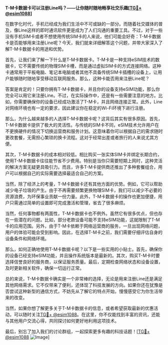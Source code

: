 **T-M卡数据卡可以注册Line吗？——让你随时随地畅享社交乐趣[[TG💪+ @esim1088](https://t.me/s/esim1088)]**

在数字化时代，手机已经成为我们生活中不可或缺的一部分。而随着社交媒体的普及，像Line这样的即时通讯软件更是成为了人们沟通的重要工具。不过，对于一些没有手机SIM卡或者不想使用传统SIM卡的人来说，他们可能会好奇：T-M卡数据卡是否能够用来注册Line呢？今天，我们就来详细解答这个问题，并带大家深入了解T-M卡数据卡的用途和优势。

首先，让我们来了解一下什么是T-M卡数据卡。T-M卡是一种支持eSIM技术的数据卡，它不需要传统的物理SIM卡槽，而是通过虚拟SIM卡的方式连接网络。这种卡通常用于平板电脑、笔记本电脑或者其他不具备传统SIM卡插槽的设备上，让用户能够随时随地享受移动互联网服务。那么，这种卡能否用来注册Line呢？

答案是肯定的！只要你拥有T-M卡数据卡，并且你的设备支持eSIM功能，那么你完全可以用它来注册Line。不过，在实际操作中，还是有一些需要注意的地方。比如，你需要确保你的设备已经成功激活了T-M卡，并且网络连接正常。此外，Line对网络环境也有一定的要求，因此建议你在稳定的Wi-Fi环境下进行注册。

那么，为什么越来越多的人选择T-M卡数据卡呢？这背后其实有很多原因。首先，T-M卡数据卡提供了极大的灵活性。与传统的SIM卡不同，eSIM技术允许用户在不更换硬件的情况下切换运营商和服务计划。这意味着你可以根据自己的需求随时更改套餐，无需担心繁琐的换卡流程。这对于经常出差或者旅行的人来说尤其方便。

其次，T-M卡数据卡的成本相对较低。相比购买一张实体SIM卡并绑定长期合约，使用T-M卡数据卡往往能节省不少费用。特别是当你只需要短期上网时，这种灵活的解决方案无疑更具吸引力。而且，许多T-M卡提供商还推出了多种套餐组合，用户可以根据自己的实际需要选择最适合自己的方案。

当然，除了经济上的考量，T-M卡数据卡还有其他方面的优势。例如，它可以帮助减少电子垃圾的产生。由于不再需要频繁更换物理SIM卡，我们可以减少不必要的资源浪费，为环保事业贡献一份力量。此外，T-M卡数据卡的操作也更加便捷，用户只需通过简单的设置即可完成激活和管理，省去了很多麻烦。

当然，任何事物都有两面性，T-M卡数据卡也不例外。虽然它有很多优点，但也存在一些潜在的问题。比如，部分老款设备可能不支持eSIM功能，这就限制了T-M卡的应用范围。另外，由于T-M卡依赖于网络运营商的服务，一旦出现网络问题，用户的体验可能会受到影响。因此，在选择T-M卡之前，我们需要仔细评估自身的设备条件和网络环境。

那么，如何正确地使用T-M卡数据卡呢？以下是一些实用的小贴士。首先，确保你的设备已经支持eSIM功能，并且操作系统版本是最新的。其次，购买T-M卡时要选择信誉良好的服务商，以保证服务质量。最后，定期检查网络状态和设备设置，及时更新相关软件，确保一切运行正常。

总的来说，T-M卡数据卡确实是一个非常棒的选择，无论是用来注册Line还是满足其他网络需求。它不仅带来了便利，还体现了科技发展的方向。如果你还在犹豫是否尝试这种新型的通信方式，不妨先从了解它的特点开始，慢慢感受它为你生活带来的改变。

当然，如果你想了解更多关于T-M卡数据卡的信息，或者希望获取最新的优惠活动，可以随时关注[TG💪+ @esim1088](https://t.me/s/esim1088)。在这里，你不仅能找到丰富的资讯，还能与其他用户交流心得，共同探讨如何更好地利用这项技术。

最后，别忘了加入我们的讨论群组，一起探索更多有趣的科技话题！[[TG💪+ @esim1088](https://t.me/s/esim1088) ![Image](https://i.postimg.cc/4NQfJmqS/Snipaste-2025-05-13-00-14-12.png)]